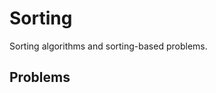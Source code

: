 # Sorting

Sorting algorithms and sorting-based problems.

## Problems

<!-- Add your solved problems here -->
